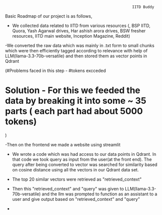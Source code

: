                                                               IITD Buddy

Basic Roadmap of our project is as follows,

- We collected data related to IITD from various resources (, BSP IITD, Quora, Yash Agarwal drives, Har ashish arora drives, BSW fresher resources, IITD main website, Inception Magazine, Reddit)

-We converted the raw data which was mainly in .txt form to small chunks which were then efficiently tagged according to relevance with help of LLM(llama-3.3-70b-versatile) and then stored them as vector points in Qdrant 

 (#Problems faced in this step - #tokens excceded 
  # Solution -   For this we feeded the data by breaking it into some ~ 35 parts ( each part had about 5000 tokens)
 )

-Then on the frontend we made a website using streamlit 

- We wrote a code which was had access to our data points in Qdrant. In that code we took query as input from the user(at the front end). The query after being converted to vector was searched for similarity based on cosine distance using all the vectors in our Qdrant data set.

- The top 20 similar vectors were retrieved as "retrieved_context"

- Then this "retrieved_context" and "query" was given to LLM(llama-3.3-70b-versatile) and the llm was prompted to function as an assistant to a user and give output based on "retrieved_context" and "query" 



-
